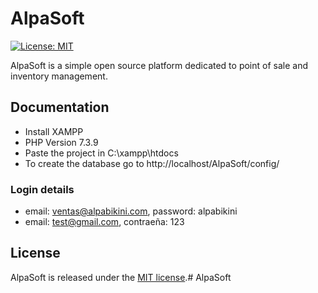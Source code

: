 # AlpaSoft

[![License: MIT](https://img.shields.io/badge/License-MIT-blue.svg)](https://opensource.org/licenses/MIT)

AlpaSoft is a simple open source platform dedicated to point of sale and inventory management.

## Documentation 

* Install XAMPP
* PHP Version 7.3.9 
* Paste the project in C:\xampp\htdocs
* To create the database go to http://localhost/AlpaSoft/config/

### Login details

* email: ventas@alpabikini.com, password: alpabikini
* email: test@gmail.com, contraeña: 123

## License

AlpaSoft is released under the [MIT license](LICENSE).#   A l p a S o f t 
 
 